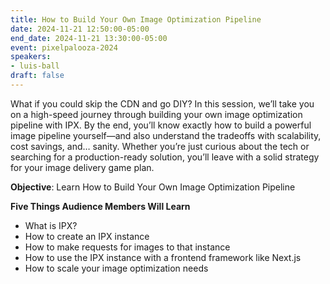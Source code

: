 ```yaml
---
title: How to Build Your Own Image Optimization Pipeline
date: 2024-11-21 12:50:00-05:00
end_date: 2024-11-21 13:30:00-05:00
event: pixelpalooza-2024
speakers:
- luis-ball
draft: false
---
```


What if you could skip the CDN and go DIY? In this session, we’ll take you on a high-speed journey through building your own image optimization pipeline with IPX. By the end, you’ll know exactly how to build a powerful image pipeline yourself—and also understand the tradeoffs with scalability, cost savings, and… sanity. Whether you’re just curious about the tech or searching for a production-ready solution, you’ll leave with a solid strategy for your image delivery game plan.

**Objective**: Learn How to Build Your Own Image Optimization Pipeline

**Five Things Audience Members Will Learn**
* What is IPX?
* How to create an IPX instance
* How to make requests for images to that instance
* How to use the IPX instance with a frontend framework like Next.js
* How to scale your image optimization needs
